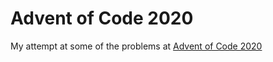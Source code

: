 # Advent of Code 2020
My attempt at some of the problems at [Advent of Code 2020](https://adventofcode.com/2020)
